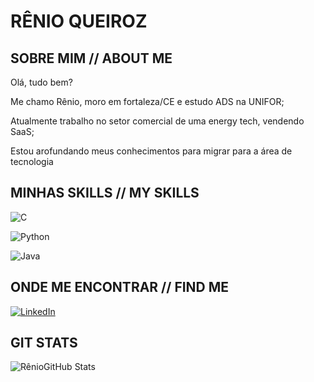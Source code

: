 # RÊNIO QUEIROZ

## SOBRE MIM // ABOUT ME

Olá, tudo bem? 

Me chamo Rênio, moro em fortaleza/CE e estudo ADS na UNIFOR;

Atualmente trabalho no setor comercial de uma energy tech, vendendo SaaS;

Estou arofundando meus conhecimentos para migrar para a área de tecnologia

## MINHAS SKILLS // MY SKILLS

![C](https://img.shields.io/badge/C-000?style=for-the-badge&logo=c)

![Python](https://img.shields.io/badge/Python-000?style=for-the-badge&logo=python)

![Java](https://img.shields.io/badge/Java-000?style=for-the-badge&logo=java)

## ONDE ME ENCONTRAR // FIND ME

[![LinkedIn](https://img.shields.io/badge/LinkedIn-000?style=for-the-badge&logo=linkedin&logoColor=0E76A8)](https://www.linkedin.com/in/renio-queiroz/)

## GIT STATS

![RênioGitHub Stats](https://github-readme-stats.vercel.app/api?username=renioq&show_icons=true&theme=radical)